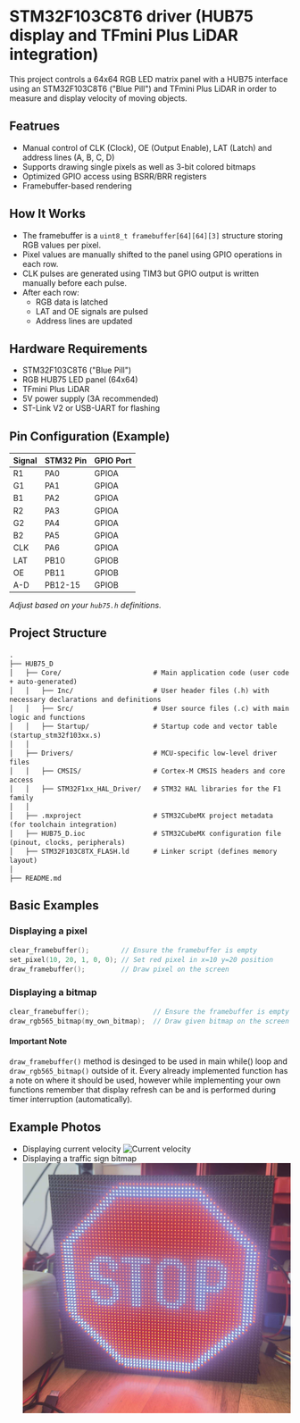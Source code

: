 # STM32F103C8T6 driver (HUB75 display and TFmini Plus LiDAR integration)
This project controls a 64x64 RGB LED matrix panel with a HUB75 interface using an STM32F103C8T6 ("Blue Pill") and TFmini Plus LiDAR in order to measure and display velocity of moving objects.


## Featrues
- Manual control of CLK (Clock), OE (Output Enable), LAT (Latch) and address lines (A, B, C, D)
- Supports drawing single pixels as well as 3-bit colored bitmaps
- Optimized GPIO access using BSRR/BRR registers
- Framebuffer-based rendering


## How It Works
- The framebuffer is a `uint8_t framebuffer[64][64][3]` structure storing RGB values per pixel.
- Pixel values are manually shifted to the panel using GPIO operations in each row.
- CLK pulses are generated using TIM3 but GPIO output is written manually before each pulse.
- After each row:
  - RGB data is latched
  - LAT and OE signals are pulsed
  - Address lines are updated


## Hardware Requirements
- STM32F103C8T6 ("Blue Pill")
- RGB HUB75 LED panel (64x64)
- TFmini Plus LiDAR
- 5V power supply (3A recommended)
- ST-Link V2 or USB-UART for flashing 


## Pin Configuration (Example)
| Signal | STM32 Pin | GPIO Port |
|:-------|:----------|:----------|
| R1     | PA0       | GPIOA     |
| G1     | PA1       | GPIOA     |
| B1     | PA2       | GPIOA     |
| R2     | PA3       | GPIOA     |
| G2     | PA4       | GPIOA     |
| B2     | PA5       | GPIOA     |
| CLK    | PA6       | GPIOA     |
| LAT    | PB10      | GPIOB     |
| OE     | PB11      | GPIOB     |
| A-D    | PB12-15   | GPIOB     |

*Adjust based on your `hub75.h` definitions.*


## Project Structure
```
.
├── HUB75_D
│   ├── Core/                       # Main application code (user code + auto-generated)
│   │   ├── Inc/                    # User header files (.h) with necessary declarations and definitions
│   │   ├── Src/                    # User source files (.c) with main logic and functions
│   │   ├── Startup/                # Startup code and vector table (startup_stm32f103xx.s)
│   │
│   ├── Drivers/                    # MCU-specific low-level driver files
│   │   ├── CMSIS/                  # Cortex-M CMSIS headers and core access
│   │   ├── STM32F1xx_HAL_Driver/   # STM32 HAL libraries for the F1 family
│   │
│   ├── .mxproject                  # STM32CubeMX project metadata (for toolchain integration)
│   ├── HUB75_D.ioc                 # STM32CubeMX configuration file (pinout, clocks, peripherals)
│   ├── STM32F103C8TX_FLASH.ld      # Linker script (defines memory layout)
│   
├── README.md
```


## Basic Examples

### Displaying a pixel
```c
clear_framebuffer();        // Ensure the framebuffer is empty
set_pixel(10, 20, 1, 0, 0); // Set red pixel in x=10 y=20 position
draw_framebuffer();         // Draw pixel on the screen
```

### Displaying a bitmap
```c
clear_framebuffer();                // Ensure the framebuffer is empty
draw_rgb565_bitmap(my_own_bitmap);  // Draw given bitmap on the screen
```

#### Important Note
`draw_framebuffer()` method is desinged to be used in main while() loop and `draw_rgb565_bitmap()` outside of it.
Every already implemented function has a note on where it should be used, however while implementing your own functions remember that display refresh can be and is performed during timer interruption (automatically).


## Example Photos
- Displaying current velocity
  ![Current velocity](https://github.com/alexr36/STM32F103C8T6-driver-for-HUB75-display/blob/8e6d8838c16f282d87e6c73454635641f9883fe9/photos/velocity.png)
- Displaying a traffic sign bitmap
  ![STOP traffic sign](https://github.com/alexr36/STM32F103C8T6-driver-for-HUB75-display/blob/8e6d8838c16f282d87e6c73454635641f9883fe9/photos/traffic_sign_bitmap.png)
